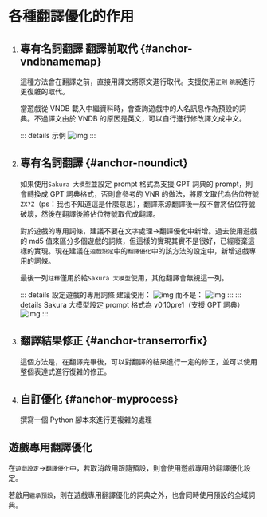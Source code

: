 # 各種翻譯優化的作用

1. ## 專有名詞翻譯 翻譯前取代 {#anchor-vndbnamemap}

    這種方法會在翻譯之前，直接用譯文將原文進行取代。支援使用`正則` `跳脫`進行更復雜的取代。

    當遊戲從 VNDB 載入中繼資料時，會查詢遊戲中的人名訊息作為預設的詞典。不過譯文由於 VNDB 的原因是英文，可以自行進行修改譯文成中文。

    ::: details 示例
    ![img](https://image.lunatranslator.org/zh/transoptimi/1.png)
    :::


1. ## 專有名詞翻譯 {#anchor-noundict}

    如果使用`Sakura 大模型`並設定 prompt 格式為支援 GPT 詞典的 prompt，則會轉換成 GPT 詞典格式，否則會參考的 VNR 的做法，將原文取代為佔位符號`ZX?Z`（ps：我也不知道這是什麼意思），翻譯來源翻譯後一般不會將佔位符號破壞，然後在翻譯後將佔位符號取代成翻譯。

    對於遊戲的專用詞條，建議不要在文字處理->翻譯優化中新增。過去使用遊戲的 md5 值來區分多個遊戲的詞條，但這樣的實現其實不是很好，已經廢棄這樣的實現。現在建議在`遊戲設定`中的`翻譯優化`中的該方法的設定中，新增遊戲專用的詞條。

    最後一列`註釋`僅用於給`Sakura 大模型`使用，其他翻譯會無視這一列。
      
    ::: details 設定遊戲的專用詞條
    建議使用：
    ![img](https://image.lunatranslator.org/zh/transoptimi/2.png)
    而不是：
    ![img](https://image.lunatranslator.org/zh/transoptimi/3.png)
    :::
    ::: details Sakura 大模型設定 prompt 格式為 v0.10pre1（支援 GPT 詞典）
    ![img](https://image.lunatranslator.org/zh/transoptimi/4.png)
    :::

1. ## 翻譯結果修正 {#anchor-transerrorfix}

    這個方法是，在翻譯完畢後，可以對翻譯的結果進行一定的修正，並可以使用整個表達式進行復雜的修正。

1. ## 自訂優化 {#anchor-myprocess}

    撰寫一個 Python 腳本來進行更複雜的處理

## 遊戲專用翻譯優化

在`遊戲設定`->`翻譯優化`中，若取消啟用跟隨預設，則會使用遊戲專用的翻譯優化設定。

若啟用`繼承預設`，則在遊戲專用翻譯優化的詞典之外，也會同時使用預設的全域詞典。